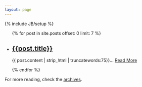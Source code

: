```yaml
---
layout: page
---
```

{% include JB/setup %}

<ul class="ci-post-list list-unstyled">
{% for post in site.posts offset: 0 limit: 7 %}
  <li class="row">
    <article class="col-md-12 col-lg-8 col-lg-offset-1">
      <h2><a href="{{BASE_PATH}}{{post.url}}">{{post.title}}</a></h2>
      <p>{{ post.content | strip_html | truncatewords:75}}... <a href="{{BASE_PATH}}{{post.url}}" class="btn btn-small">Read More</a></p>
    </article>
  </li>
{% endfor %}
</ul>

For more reading, check the [archives](/archive.html).
